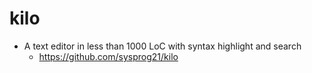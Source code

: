 # kilo

* A text editor in less than 1000 LoC with syntax highlight and search
    * https://github.com/sysprog21/kilo
